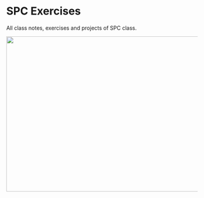 # SPC Exercises

All class notes, exercises and projects of SPC class.

<p align="center"><img align="center" src="https://sixsigmastudyguide.com/wp-content/uploads/2020/09/sp1-1024x373.png" height="410px" width="690"/></p>
